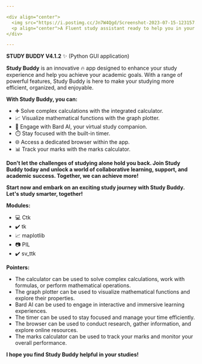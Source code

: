 ```yaml
---

<div align="center">
  <img src="https://i.postimg.cc/Jn7W4Qgd/Screenshot-2023-07-15-123157.png" />
  <p align="center">A Fluent study assistant ready to help you in your journey! ✨</p>
</div>

---
```


**STUDY BUDDY V4.1.2** :sparkles: (Python GUI application)

**Study Buddy** is an innovative :fire: app designed to enhance your study experience and help you achieve your academic goals. With a range of powerful features, Study Buddy is here to make your studying more efficient, organized, and enjoyable.

**With Study Buddy, you can:**

* ➕ Solve complex calculations with the integrated calculator.
* :chart_with_upwards_trend: Visualize mathematical functions with the graph plotter.
* :robot: Engage with Bard AI, your virtual study companion.
* :stopwatch: Stay focused with the built-in timer.
* :globe_with_meridians: Access a dedicated browser within the app.
* :bar_chart: Track your marks with the marks calculator.

**Don't let the challenges of studying alone hold you back. Join Study Buddy today and unlock a world of collaborative learning, support, and academic success. Together, we can achieve more!**

**Start now and embark on an exciting study journey with Study Buddy. Let's study smarter, together!**

**Modules:**

* :computer: Ctk
* :heavy_check_mark: tk
* :chart_with_upwards_trend: maplotlib
* :camera: PIL
* :heavy_check_mark: sv_ttk

**Pointers:**

* The calculator can be used to solve complex calculations, work with formulas, or perform mathematical operations.
* The graph plotter can be used to visualize mathematical functions and explore their properties.
* Bard AI can be used to engage in interactive and immersive learning experiences.
* The timer can be used to stay focused and manage your time efficiently.
* The browser can be used to conduct research, gather information, and explore online resources.
* The marks calculator can be used to track your marks and monitor your overall performance.

**I hope you find Study Buddy helpful in your studies!**

